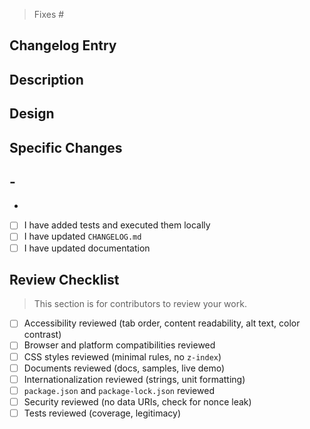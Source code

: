 <!-- Please provide the issue number here if any -->

> Fixes #

## Changelog Entry

<!-- Please paste your new entry from CHANGELOG.MD here. Entry is not required for work only related to development purposes. -->

## Description

<!-- Please discuss the changes you have worked on. What do the changes do; why is this PR needed? -->

## Design

<!-- If this feature is complicated in nature, please provide additional clarifications. -->

## Specific Changes

<!-- Please list the changes in a concise manner. -->

## -

-

<!-- For bugs, add the bug repro as a test. Otherwise, add tests to futureproof your work. -->

-  [ ] I have added tests and executed them locally
-  [ ] I have updated `CHANGELOG.md`
-  [ ] I have updated documentation

## Review Checklist

> This section is for contributors to review your work.

-  [ ] Accessibility reviewed (tab order, content readability, alt text, color contrast)
-  [ ] Browser and platform compatibilities reviewed
-  [ ] CSS styles reviewed (minimal rules, no `z-index`)
-  [ ] Documents reviewed (docs, samples, live demo)
-  [ ] Internationalization reviewed (strings, unit formatting)
-  [ ] `package.json` and `package-lock.json` reviewed
-  [ ] Security reviewed (no data URIs, check for nonce leak)
-  [ ] Tests reviewed (coverage, legitimacy)
